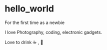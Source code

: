 # hello_world
For the first time as a newbie

I love Photography, coding, electronic gadgets.

Love to drink :coffee: , :tea:
